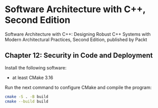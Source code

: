 # Software Architecture with C++, Second Edition

Software Architecture with C++: Designing Robust C++ Systems with Modern Architectural Practices, Second Edition, published by Packt

## Chapter 12: Security in Code and Deployment

Install the following software:

- at least CMake 3.16

Run the next command to configure CMake and compile the program:

```bash
cmake -S . -B build
cmake --build build
```
